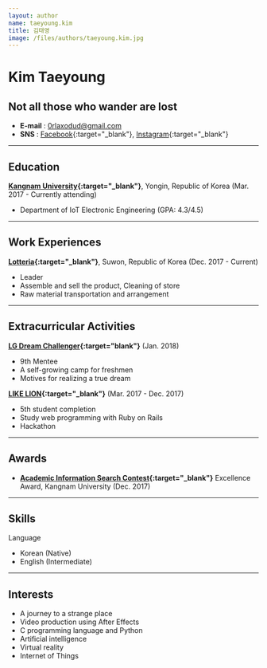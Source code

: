 ```yaml
---
layout: author
name: taeyoung.kim
title: 김태영
image: /files/authors/taeyoung.kim.jpg
---
```

# Kim Taeyoung
## Not all those who wander are lost
* **E-mail** : 0rlaxodud@gmail.com
* **SNS** : [Facebook](https://www.facebook.com/kimtaeyoung99){:target="_blank"}, [Instagram](https://www.instagram.com/kimtaeyoung_0318){:target="_blank"}

----------------------


## Education
**[Kangnam University](http://el.kangnam.ac.kr/){:target="_blank"}**, Yongin, Republic of Korea (Mar. 2017 - Currently attending)
* Department of IoT Electronic Engineering (GPA: 4.3/4.5)

----------------------

## Work Experiences
**[Lotteria](http://www.lotteria.com/){:target="_blank"}**, Suwon, Republic of Korea (Dec. 2017 - Current)
* Leader
* Assemble and sell the product, Cleaning of store
* Raw material transportation and arrangement

-------------------------

## Extracurricular Activities
**[LG Dream Challenger](http://www.lgchallengers.com/dream_main/){:target="blank"}** (Jan. 2018)
* 9th Mentee
* A self-growing camp for freshmen
* Motives for realizing a true dream

**[LIKE LION](https://likelion.net/en){:target="_blank"}**  (Mar. 2017 - Dec. 2017)
* 5th student completion
* Study web programming with Ruby on Rails
* Hackathon

----------------------

## Awards
* **[Academic Information Search Contest](http://web.kangnam.ac.kr/menu/board/info/e4058249224f49ab163131ce104214fb.do?encMenuSeq=1056addfbd6d939580620e461b59b641&encMenuBoardSeq=c30497f9413480d580eaece1e32fad7d#){:target="_blank"}** Excellence Award, Kangnam University (Dec. 2017)

----------------------

## Skills
Language 
* Korean (Native)
* English (Intermediate)

----------------------

## Interests
* A journey to a strange place
* Video production using After Effects
* C programming language and Python
* Artificial intelligence 
* Virtual reality
* Internet of Things